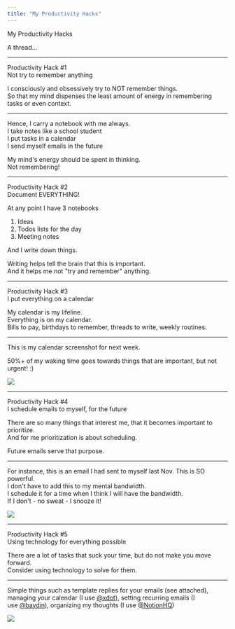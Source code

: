 ```yaml
---
title: "My Productivity Hacks"
---
```

My Productivity Hacks

A thread...

---

Productivity Hack #1  
Not try to remember anything

I consciously and obsessively try to NOT remember things.  
So that my mind dispenses the least amount of energy in remembering tasks or even context.

---

Hence, I carry a notebook with me always.  
I take notes like a school student  
I put tasks in a calendar  
I send myself emails in the future

My mind's energy should be spent in thinking.  
Not remembering!

---

Productivity Hack #2  
Document EVERYTHING!

At any point I have 3 notebooks  
1. Ideas  
2. Todos lists for the day  
3. Meeting notes

And I write down things.

Writing helps tell the brain that this is important.  
And it helps me not "try and remember" anything.

---

Productivity Hack #3  
I put everything on a calendar

My calendar is my lifeline.  
Everything is on my calendar.  
Bills to pay, birthdays to remember, threads to write, weekly routines.

---

This is my calendar screenshot for next week.

50%+ of my waking time goes towards things that are important, but not urgent! :)

![](https://pbs.twimg.com/media/Evr_QzEVoAACmaH.jpg)

---

Productivity Hack #4  
I schedule emails to myself, for the future

There are so many things that interest me, that it becomes important to prioritize.  
And for me prioritization is about scheduling.

Future emails serve that purpose.

---

For instance, this is an email I had sent to myself last Nov. This is SO powerful.  
I don't have to add this to my mental bandwidth.  
I schedule it for a time when I think I will have the bandwidth.  
If I don't - no sweat - I snooze it!

![](https://pbs.twimg.com/media/EvsB7GLVIAAUsHj.jpg)

---

Productivity Hack #5  
Using technology for everything possible

There are a lot of tasks that suck your time, but do not make you move forward.  
Consider using technology to solve for them.

---

Simple things such as template replies for your emails (see attached), managing your calendar (I use [@xdot](https://twitter.com/XDot)), setting recurring emails (I use [@baydin](https://twitter.com/baydin)), organizing my thoughts (I use [@NotionHQ](https://twitter.com/NotionHQ))

![](https://pbs.twimg.com/media/EvsEfzRVIAQFla9.png)